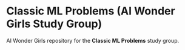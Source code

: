 # Classic ML Problems (AI Wonder Girls Study Group)

AI Wonder Girls repository for the **Classic ML Problems** study group.

